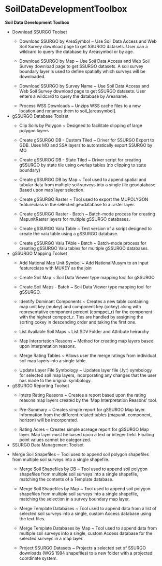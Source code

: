 # SoilDataDevelopmentToolbox

<p><strong>Soil Data Development Toolbox</strong></p>
<ul>
  <li>Download SSURGO Toolset</li>
    <ul><li>Download SSURGO by AreaSymbol ~ Use Soil Data Access and Web Soil Survey download page to get SSURGO datasets. User can a wildcard to query the database by Areasymbol or by age.</li></ul>
    <ul><li>Download SSURGO by Map ~ Use Soil Data Access and Web Soil Survey download page to get SSURGO datasets. A soil survey boundary layer is used to define spatially which surveys will be downloaded.</li></ul>
    <ul><li>Download SSURGO by Survey Name ~ Use Soil Data Access and Web Soil Survey download page to get SSURGO datasets. User enters a wildcard to query the database by Areaname.</li></ul>
    <ul><li>Process WSS Downloads ~ Unzips WSS cache files to a new location and renames them to soil_[areasymbol].</ul>
    <li>gSSURGO Database Toolset</li>
   <ul> <li>Clip Soils by Polygon ~ Designed to facilitate clipping of large polygon layers</li></ul>
    <ul><li>Create gSSURGO DB - Custom Tiled ~ Driver for SSURGO Export to GDB. Uses MO and SSA layers to automatically export SSURGO by MO.</li></ul>
    <ul><li>Create gSSUROG DB - State Tiled ~ Driver script for creating gSSURGO by state tile using overlap tables (no clipping to state boundary)</li></ul>
    <ul><li>Create gSSURGO DB by Map ~ Tool used to append spatial and tabular data from multiple soil surveys into a single file geodatabase. Based upon map layer selection.</li></ul>
    <ul><li>Create gSSURGO Raster ~ Tool used to export the MUPOLYGON featureclass in the selected geodatabase to a raster layer.</li></ul>
    <ul><li>Create gSSURGO Raster - Batch ~ Batch-mode process for creating MapunitRaster layers for multiple gSSURGO databases.</li></ul>
    <ul><li>Create gSSURGO Valu Table ~ Test version of a script designed to create the valu table using a gSSURGO database. </li></ul>
    <ul><li>Create gSSURGO Valu TAble - Batch ~ Batch-mode process for creating gSSURGO Valu tables for multiple gSSURGO databases.</li></ul>
  <li>gSSURGO Mapping Toolset</li>
   <ul><li> Add National Map Unit Symbol ~ Add NationalMusym to an input featureclass with MUKEY as the join</li></ul>
    <ul><li>Create Soil Map ~ Soil Data Viewer type mapping tool for gSSURGO</li></ul>
   <ul><li> Create Soil Maps - Batch ~ Soil Data Viewer type mapping tool for gSSURGO.</li></ul>
   <ul><li> Identify Dominant Components ~ Creates a new table containing map unit key (mukey) and component key (cokey) along with representative component percent (comppct_r) for the component with the highest comppct_r. Ties are handled by assigning the sorting cokey in descending order and taking the first one.</li></ul>
    <ul><li>List Available Soil Maps ~ List SDV Folder and Attribute heirarchy</li></ul>
    <ul><li>Map Interprtation Reasons ~ Method for creating map layers based upon interpretation reasons.</li></ul>
    <ul><li>Merge Rating Tables ~ Allows user the merge ratings from individual soil map layers into a single table.</li></ul>
    <ul><li>Update Layer File Symbology ~ Updates layer file (.lyr) symbology for selected soil map layers, incorporating any changes that the user has made to the original symbology.</li></ul>
  <li>gSSURGO Reporting Toolset</li>
    <ul><li>Interp Rating Reasons ~ Creates a report based upon the rating reasons map layers created by the 'Map Interpretation Reasons' tool.</li></ul>
   <ul><li>Pre-Summary ~ Creates simple report for gSSURGO Map layer. Information from the different related tables (mapunit, component, horizon) will be incorporated.</li></ul>
  <ul> <li> Rating Acres ~ Creates simple acreage report for gSSURGO Map layer. Map layer must be based upon a text or integer field. Floating point values cannot be categorized.</li></ul>
 <li> SSURGO Data Management Toolset</li></ul>
    <ul><li>Merge Soil Shapefiles ~ Tool used to append soil polygon shapefiles from multiple soil surveys into a single shapefile.</li>
   <ul><li> Merge Soil Shapefiles by DB ~ Tool used to append soil polygon shapefiles from multiple soil surveys into a single shapefile, matching the contents of a Template database.</li></ul>
    <ul><li>Merge Soil Shapefiles by Map ~ Tool used to append soil polygon shapefiles from multiple soil surveys into a single shapefile, matching the selection in a survey boundary map layer.</li></ul>
    <ul><li>Merge Template Databases ~ Tool used to append data from a list of selected soil surveys into a single, custom Access database using the text files.</li></ul>
   <ul><li> Merge Template Databases by Map ~ Tool used to append data from multiple soil surveys into a single, custom Access database for the selected surveys in a map layer.</li></ul>
   <ul> <li>Project SSURGO Datasets ~ Projects a selected set of SSURGO downloads (WGS 1984 shapefiles) to a new folder with a projected coordinate system.</li></ul>
</ul>
